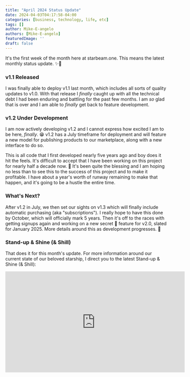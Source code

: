 ```yaml
---
title: "April 2024 Status Update"
date: 2024-04-03T04:17:58-04:00
categories: [business, technology, life, etc]
tags: []
author: Mike-E-angelo
authors: [Mike-E-angelo]
featuredImage: ''
draft: false
---
```


It's the first week of the month here at starbeam.one.  This means the latest monthly status update. ✨🚀

### v1.1 Released

I was finally able to deploy v1.1 last month, which includes all sorts of quality updates to v1.0.  With that release I *finally* caught up with all the technical debt I had been enduring and battling for the past few months.  I am *so* glad that is over and I am able to *finally* get back to feature development.

### v1.2 Under Development

I am now actively developing v1.2 and I cannot express how excited I am to be here, *finally*. 😁  v1.2 has a July timeframe for deployment and will feature a new model for publishing products to our marketplace, along with a new interface to do so.

This is all code that I first developed nearly five years ago and boy does it hit the feels.  It's difficult to accept that I have been working on this project for nearly half a decade now. 🤯  It's been quite the blessing and I am hoping no less than to see this to the success of this project and to make it profitable.  I have about a year's worth of runway remaining to make that happen, and it's going to be a hustle the entire time.

### What's Next?

After v1.2 in July, we then set our sights on v1.3 which will finally include automatic purchasing (aka "subscriptions").  I really hope to have this done by October, which will officially mark 5 years.  Then it's off to the races with getting signups again and working on a new secret 🤫 feature for v2.0, slated for January 2025.  More details around this as development progresses. 🤞

### Stand-up & Shine (& Shill)

That does it for this month's update.  For more information around our current state of our beloved starship, I direct you to the latest Stand-up & Shine (& Shill):

<iframe width="560" height="315" src="https://www.youtube.com/embed/NpTiNE7A1z4" title="YouTube video player" frameborder="0" allow="accelerometer; autoplay; clipboard-write; encrypted-media; gyroscope; picture-in-picture" allowfullscreen style="margin-bottom: 2em"></iframe>
